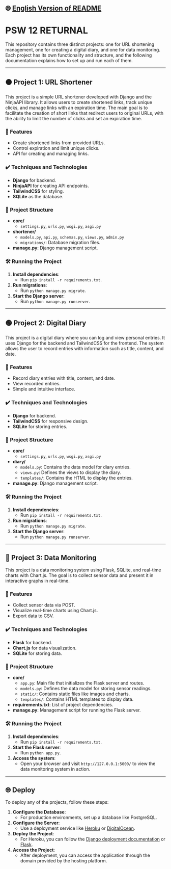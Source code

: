 ## 🌐 [English Version of README](README_EN.md)

# PSW 12 RETURNAL

This repository contains three distinct projects: one for URL shortening management, one for creating a digital diary, and one for data monitoring. Each project has its own functionality and structure, and the following documentation explains how to set up and run each of them.

---

## 🟠 Project 1: URL Shortener

This project is a simple URL shortener developed with Django and the NinjaAPI library. It allows users to create shortened links, track unique clicks, and manage links with an expiration time. The main goal is to facilitate the creation of short links that redirect users to original URLs, with the ability to limit the number of clicks and set an expiration time.

### 🔨 Features

- Create shortened links from provided URLs.
- Control expiration and limit unique clicks.
- API for creating and managing links.

### ✔️ Techniques and Technologies

- **Django** for backend.
- **NinjaAPI** for creating API endpoints.
- **TailwindCSS** for styling.
- **SQLite** as the database.

### 📁 Project Structure

- **core/**
    - `settings.py`, `urls.py`, `wsgi.py`, `asgi.py`
- **shortener/**
    - `models.py`, `api.py`, `schemas.py`, `views.py`, `admin.py`
    - `migrations/`: Database migration files.
- **manage.py**: Django management script.

### 🛠️ Running the Project

1. **Install dependencies**:
    - Run `pip install -r requirements.txt`.
2. **Run migrations**:
    - Run `python manage.py migrate`.
3. **Start the Django server**:
    - Run `python manage.py runserver`.

---

## 🟢 Project 2: Digital Diary

This project is a digital diary where you can log and view personal entries. It uses Django for the backend and TailwindCSS for the frontend. The system allows the user to record entries with information such as title, content, and date.

### 🔨 Features

- Record diary entries with title, content, and date.
- View recorded entries.
- Simple and intuitive interface.

### ✔️ Techniques and Technologies

- **Django** for backend.
- **TailwindCSS** for responsive design.
- **SQLite** for storing entries.

### 📁 Project Structure

- **core/**
    - `settings.py`, `urls.py`, `wsgi.py`, `asgi.py`
- **diary/**
    - `models.py`: Contains the data model for diary entries.
    - `views.py`: Defines the views to display the diary.
    - `templates/`: Contains the HTML to display the entries.
- **manage.py**: Django management script.

### 🛠️ Running the Project

1. **Install dependencies**:
    - Run `pip install -r requirements.txt`.
2. **Run migrations**:
    - Run `python manage.py migrate`.
3. **Start the Django server**:
    - Run `python manage.py runserver`.

---

## 🔵 Project 3: Data Monitoring

This project is a data monitoring system using Flask, SQLite, and real-time charts with Chart.js. The goal is to collect sensor data and present it in interactive graphs in real-time.

### 🔨 Features

- Collect sensor data via POST.
- Visualize real-time charts using Chart.js.
- Export data to CSV.

### ✔️ Techniques and Technologies

- **Flask** for backend.
- **Chart.js** for data visualization.
- **SQLite** for storing data.

### 📁 Project Structure

- **core/**
    - `app.py`: Main file that initializes the Flask server and routes.
    - `models.py`: Defines the data model for storing sensor readings.
    - `static/`: Contains static files like images and charts.
    - `templates/`: Contains HTML templates to display data.
- **requirements.txt**: List of project dependencies.
- **manage.py**: Management script for running the Flask server.

### 🛠️ Running the Project

1. **Install dependencies**:
    - Run `pip install -r requirements.txt`.
2. **Start the Flask server**:
    - Run `python app.py`.
3. **Access the system**:
    - Open your browser and visit `http://127.0.0.1:5000/` to view the data monitoring system in action.

---

## 🌐 Deploy

To deploy any of the projects, follow these steps:

1. **Configure the Database**:
    - For production environments, set up a database like PostgreSQL.
2. **Configure the Server**:
    - Use a deployment service like [Heroku](https://www.heroku.com/) or [DigitalOcean](https://www.digitalocean.com/).
3. **Deploy the Project**:
    - For Heroku, you can follow the [Django deployment documentation](https://devcenter.heroku.com/articles/django-app-configuration) or [Flask](https://devcenter.heroku.com/articles/getting-started-with-python).
4. **Access the Project**:
    - After deployment, you can access the application through the domain provided by the hosting platform.
